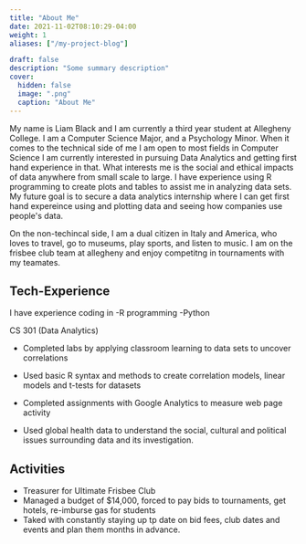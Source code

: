 ```yaml
---
title: "About Me"
date: 2021-11-02T08:10:29-04:00
weight: 1
aliases: ["/my-project-blog"]

draft: false
description: "Some summary description"
cover:
  hidden: false
  image: ".png"
  caption: "About Me"
---
```


My name is Liam Black and I am currently a third year student at Allegheny College. I am a Computer Science Major, and a Psychology Minor. When it comes to the technical side of me  I am open to most fields in Computer Science I am currently interested in pursuing Data Analytics and getting first hand experience in that. What interests me is the social and ethical impacts of data anywhere from small scale to large. I have experience using R programming to create plots and tables to assist me in analyzing data sets. My future goal is to secure a data analytics internship where I can get first hand expereince using and plotting data and seeing how companies use people's data.

On the non-techincal side, I am a dual citizen in Italy and America, who loves to travel, go to museums, play sports, and listen to music. I am on the frisbee club team at allegheny and enjoy competitng in tournaments with my teamates.

##  Tech-Experience

I have experience coding in
-R programming
-Python


CS 301 (Data Analytics)
- Completed labs by applying classroom learning to data sets to uncover correlations
- Used basic R syntax and methods to create correlation models, linear models and t-tests for datasets

- Completed assignments with Google Analytics to measure web page activity
- Used global health data to understand the social, cultural and political issues surrounding data and its investigation.


## Activities

- Treasurer for Ultimate Frisbee Club
- Managed a budget of $14,000, forced to pay bids to tournaments, get hotels, re-imburse gas for students
- Taked with constantly staying up tp date on bid fees, club dates and events and plan them months in advance.
